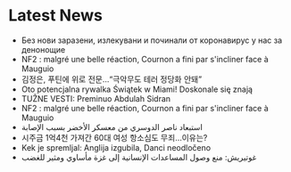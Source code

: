 # Latest News
-  Без нови заразени, излекувани и починали от коронавирус у нас за денонощие
-  NF2 : malgré une belle réaction, Cournon a fini par s'incliner face à Mauguio
-  김정은, 푸틴에 위로 전문…“극악무도 테러 정당화 안돼”
-  Oto potencjalna rywalka Świątek w Miami! Doskonale się znają
-  TUŽNE VESTI: Preminuo Abdulah Sidran
-  NF2 : malgré une belle réaction, Cournon a fini par s'incliner face à Mauguio
-  استبعاد ناصر الدوسري من معسكر الأخضر بسبب الإصابة
-  시주금 1억4천 가져간 60대 여성 항소심도 무죄…이유는?
-  Kek je spremljal: Anglija izgubila, Danci neodločeno
-  غوتيريش: منع وصول المساعدات الإنسانية إلى غزة مأساوي ومثير للغضب
